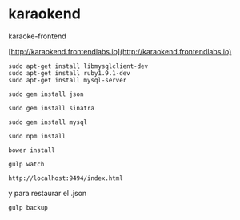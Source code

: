 # karaokend
karaoke-frontend

[http://karaokend.frontendlabs.io](http://karaokend.frontendlabs.io)


```
sudo apt-get install libmysqlclient-dev
sudo apt-get install ruby1.9.1-dev
sudo apt-get install mysql-server
```

```
sudo gem install json
```

```
sudo gem install sinatra
```

```
sudo gem install mysql
```


```
sudo npm install
```

```
bower install
```

```
gulp watch
```

```
http://localhost:9494/index.html
```

y para restaurar el .json

```
gulp backup
```
